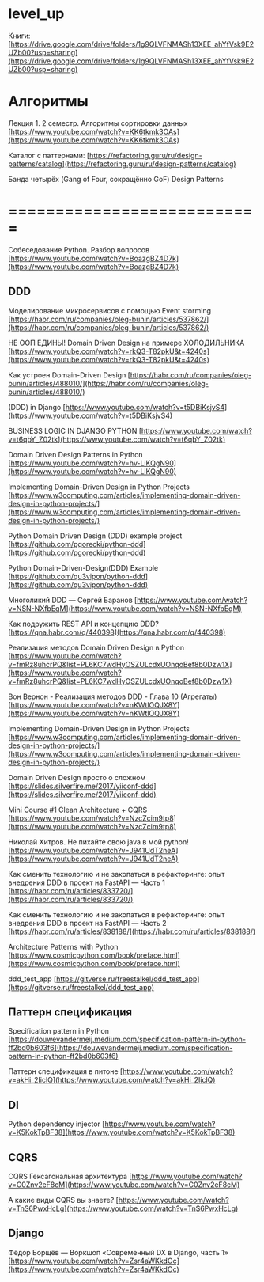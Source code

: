 # level_up

Книги:
[https://drive.google.com/drive/folders/1g9QLVFNMASh13XEE_ahYfVsk9E2UZb00?usp=sharing](https://drive.google.com/drive/folders/1g9QLVFNMASh13XEE_ahYfVsk9E2UZb00?usp=sharing)

# Алгоритмы

Лекция 1. 2 семестр. Алгоритмы сортировки данных
[https://www.youtube.com/watch?v=KK6tkmk3OAs](https://www.youtube.com/watch?v=KK6tkmk3OAs)

Каталог с паттернами:
[https://refactoring.guru/ru/design-patterns/catalog](https://refactoring.guru/ru/design-patterns/catalog)

Банда четырёх (Gang of Four, сокращённо GoF) Design Patterns

# ===========================

Собеседование Python. Разбор вопросов
[https://www.youtube.com/watch?v=BoazgBZ4D7k](https://www.youtube.com/watch?v=BoazgBZ4D7k)

## DDD

Моделирование микросервисов с помощью Event storming
[https://habr.com/ru/companies/oleg-bunin/articles/537862/](https://habr.com/ru/companies/oleg-bunin/articles/537862/)

НЕ ООП ЕДИНЫ! Domain Driven Design на примере ХОЛОДИЛЬНИКА 
[https://www.youtube.com/watch?v=rkQ3-T82pkU&t=4240s](https://www.youtube.com/watch?v=rkQ3-T82pkU&t=4240s)

Как устроен Domain-Driven Design
[https://habr.com/ru/companies/oleg-bunin/articles/488010/](https://habr.com/ru/companies/oleg-bunin/articles/488010/)

(DDD) in Django
[https://www.youtube.com/watch?v=t5DBiKsjvS4](https://www.youtube.com/watch?v=t5DBiKsjvS4)

BUSINESS LOGIC IN DJANGO PYTHON
[https://www.youtube.com/watch?v=t6qbY_Z02tk](https://www.youtube.com/watch?v=t6qbY_Z02tk)

Domain Driven Design Patterns in Python
[https://www.youtube.com/watch?v=hv-LiKQgN90](https://www.youtube.com/watch?v=hv-LiKQgN90)

Implementing Domain-Driven Design in Python Projects
[https://www.w3computing.com/articles/implementing-domain-driven-design-in-python-projects/](https://www.w3computing.com/articles/implementing-domain-driven-design-in-python-projects/)

Python Domain Driven Design (DDD) example project
[https://github.com/pgorecki/python-ddd](https://github.com/pgorecki/python-ddd)

Python Domain-Driven-Design(DDD) Example
[https://github.com/qu3vipon/python-ddd](https://github.com/qu3vipon/python-ddd)

Многоликий DDD — Сергей Баранов
[https://www.youtube.com/watch?v=NSN-NXfbEqM](https://www.youtube.com/watch?v=NSN-NXfbEqM)

Как подружить REST API и концепцию DDD?
[https://qna.habr.com/q/440398](https://qna.habr.com/q/440398)

Реализация методов Domain Driven Design в Python
[https://www.youtube.com/watch?v=fmRz8uhcrPQ&list=PL6KC7wdHyOSZULcdxUOnqoBef8b0Dzw1X](https://www.youtube.com/watch?v=fmRz8uhcrPQ&list=PL6KC7wdHyOSZULcdxUOnqoBef8b0Dzw1X)

Вон Вернон - Реализация методов DDD - Глава 10 (Агрегаты)
[https://www.youtube.com/watch?v=nKWtlOQJX8Y](https://www.youtube.com/watch?v=nKWtlOQJX8Y)

Implementing Domain-Driven Design in Python Projects
[https://www.w3computing.com/articles/implementing-domain-driven-design-in-python-projects/](https://www.w3computing.com/articles/implementing-domain-driven-design-in-python-projects/)

Domain Driven Design просто о сложном
[https://slides.silverfire.me/2017/yiiconf-ddd](https://slides.silverfire.me/2017/yiiconf-ddd)

Mini Course #1 Clean Architecture + CQRS
[https://www.youtube.com/watch?v=NzcZcim9tp8](https://www.youtube.com/watch?v=NzcZcim9tp8)

Николай Хитров. Не пихайте свою java в мой python!
[https://www.youtube.com/watch?v=J941UdT2neA](https://www.youtube.com/watch?v=J941UdT2neA)

Как сменить технологию и не закопаться в рефакторинге: опыт внедрения DDD в проект на FastAPI — Часть 1
[https://habr.com/ru/articles/833720/](https://habr.com/ru/articles/833720/)

Как сменить технологию и не закопаться в рефакторинге: опыт внедрения DDD в проект на FastAPI — Часть 2
[https://habr.com/ru/articles/838188/](https://habr.com/ru/articles/838188/)

Architecture Patterns with Python
[https://www.cosmicpython.com/book/preface.html](https://www.cosmicpython.com/book/preface.html)

ddd_test_app
[https://gitverse.ru/freestalkel/ddd_test_app](https://gitverse.ru/freestalkel/ddd_test_app)

## Паттерн спецификация

Specification pattern in Python
[https://douwevandermeij.medium.com/specification-pattern-in-python-ff2bd0b603f6](https://douwevandermeij.medium.com/specification-pattern-in-python-ff2bd0b603f6)

Паттерн спецификация в питоне
[https://www.youtube.com/watch?v=akHi_2IiclQ](https://www.youtube.com/watch?v=akHi_2IiclQ)

## DI

Python dependency injector
[https://www.youtube.com/watch?v=K5KokTpBF38](https://www.youtube.com/watch?v=K5KokTpBF38)

## CQRS

CQRS Гексагональная архитектура
[https://www.youtube.com/watch?v=C0Znv2eF8cM](https://www.youtube.com/watch?v=C0Znv2eF8cM)

А какие виды CQRS вы знаете?
[https://www.youtube.com/watch?v=TnS6PwxHcLg](https://www.youtube.com/watch?v=TnS6PwxHcLg)

## Django

Фёдор Борщёв — Воркшоп «Современный DX в Django, часть 1»
[https://www.youtube.com/watch?v=Zsr4aWKkdOc](https://www.youtube.com/watch?v=Zsr4aWKkdOc)
